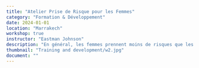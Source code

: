 ```yaml
---
title: "Atelier Prise de Risque pour les Femmes"
category: "Formation & Développement"
date: 2024-01-01
location: "Marrakech"
workshop: true
instructor: "Eastman Johnson"
description: "En général, les femmes prennent moins de risques que les hommes. Cela se traduit par moins d'opportunités pour les femmes et contribue à l'inégalité des genres. Cet atelier invite les participants à réfléchir à la raison pour laquelle les femmes prennent moins de risques et fournit des ressources encourageant les femmes à en prendre davantage. Dans la phase finale de l'atelier, les participants acquièrent de la pratique et de la confiance pour prendre des risques dans des scénarios auxquels ils sont susceptibles d'être confrontés dans leur vie professionnelle."
thumbnail: "Training and development/w2.jpg"
document: ""
---
```

